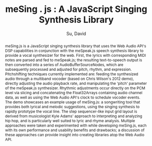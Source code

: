 --- 
  title: "meSing . js : A JavaScript Singing Synthesis Library" 
  abstract: "meSing.js is a JavaScript singing synthesis library that uses the Web Audio API's DSP capabilities in conjunction with the meSpeak.js speech synthesis library to provide a vocal synthesizer for the web. First, the lyrics with corresponding MIDI notes are parsed and fed to meSpeak.js; the resulting text-to-speech output is then converted into a series of AudioBufferSourceNodes, which are subsequently processed and adjusted for pitch, rhythm, and expression. Pitchshifting techniques currently implemented are: feeding the synthesized audio through a multiband vocoder (based on Chris Wilson's 2012 demo), directly adjusting the audio playback rate, and manipulating the 'pitch' parameter of the meSpeak.js synthesizer. Rhythmic adjustments occur directly on the PCM level via slicing and concatenating the Float32Arrays containing audio channel data, as well as using the Web Audio API's clock to schedule vocoder events. The demo showcases an example usage of meSing.js: a songwriting tool that provides both lyrical and melodic suggestions, using the singing synthesis to rapidly prototype the vocal line. The step sequencer-like input grid layout is derived from musicologist Kyle Adams' approach to interpreting and analyzing hip hop, and is particularly well suited to lyric and rhyme analysis. Multiple approaches were taken and experimented with while developing meSing.js, each with its own performance and usability benefits and drawbacks; a discussion of these approaches can provide insight into creating libraries atop the Web Audio API." 
  address: "Atlanta, Georgia" 
  author: "Su, David" 
  booktitle: "Proceedings of the International Web Audio Conference" 
  editor: "Freeman, Jason and Lerch, Alexander and Paradis, Matthew" 
  month: "Proceedings of the International Web Audio Conference"
  pages: "2016" 
  publisher: "Georgia Tech" 
  series: "WAC '16"
  type: "Talk"  
  year: "2016" 
  id: "2016_EA_56" 
  tags: year2016 
  pdflink: /_data/papers/pdf/2016/2016_56.pdf
  ISSN: Can't find it!
---